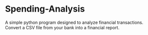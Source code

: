 # Spending-Analysis
A simple python program designed to analyze financial transactions. Convert a CSV file from your bank into a financial report.
